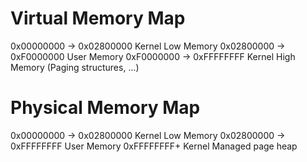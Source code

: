 Virtual Memory Map
============
0x00000000 -> 0x02800000 Kernel Low Memory
0x02800000 -> 0xF0000000 User Memory
0xF0000000 -> 0xFFFFFFFF Kernel High Memory (Paging structures, ...)

Physical Memory Map
============
0x00000000 -> 0x02800000 Kernel Low Memory
0x02800000 -> 0xFFFFFFFF User Memory
0xFFFFFFFF+              Kernel Managed page heap
